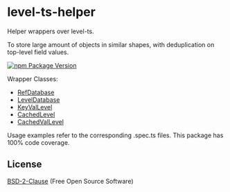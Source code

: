# level-ts-helper

Helper wrappers over level-ts.

To store large amount of objects in similar shapes, with deduplication on top-level field values.

[![npm Package Version](https://img.shields.io/npm/v/@beenotung/level-ts-helper.svg?maxAge=3600)](https://www.npmjs.com/package/@beenotung/level-ts-helper)

Wrapper Classes:
 - [RefDatabase<T>](./src/ref-database.ts)
 - [LevelDatabase](./src/level-database.ts)
 - [KeyValLevel](./src/key-val-level.ts)
 - [CachedLevel<T>](./src/cached-val-level.ts)
 - [CachedValLevel](./src/cached-val-level.ts)

Usage examples refer to the corresponding .spec.ts files.
This package has 100% code coverage.

## License
[BSD-2-Clause](./LICENSE) (Free Open Source Software)
